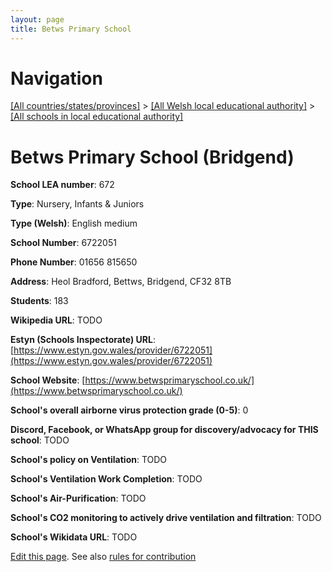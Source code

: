 ```yaml
---
layout: page
title: Betws Primary School
---
```

# Navigation

[[All countries/states/provinces]](../../..) > [[All Welsh local educational authority]](../..) > [[All schools in local educational authority]](..)

# Betws Primary School (Bridgend)

**School LEA number**: 672

**Type**: Nursery, Infants & Juniors

**Type (Welsh)**: English medium

**School Number**: 6722051

**Phone Number**: 01656 815650

**Address**: Heol Bradford, Bettws, Bridgend, CF32 8TB

**Students**: 183

**Wikipedia URL**: TODO

**Estyn (Schools Inspectorate) URL**: [https://www.estyn.gov.wales/provider/6722051](https://www.estyn.gov.wales/provider/6722051)

**School Website**: [https://www.betwsprimaryschool.co.uk/](https://www.betwsprimaryschool.co.uk/)

**School's overall airborne virus protection grade (0-5)**: 0

**Discord, Facebook, or WhatsApp group for discovery/advocacy for THIS school**: TODO

**School's policy on Ventilation**: TODO

**School's Ventilation Work Completion**: TODO

**School's Air-Purification**: TODO

**School's CO2 monitoring to actively drive ventilation and filtration**: TODO

**School's Wikidata URL**: TODO




[Edit this page](https://github.com/VentilationProject/Wales/edit/prif/./Bridgend/Betws_Primary_School.md). See also [rules for contribution](../../../contribution-rules/)